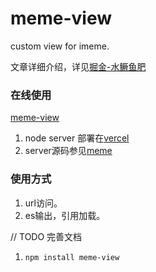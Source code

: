 # meme-view
custom view for imeme.

文章详细介绍，详见[掘金-水鳜鱼肥](https://juejin.cn/post/7018395454962401288)

### 在线使用

[meme-view](https://fuchunhui.github.io/meme-view/)

1. node server 部署在[vercel](https://vercel.com/)
2. server源码参见[meme](https://github.com/fuchunhui/meme)

### 使用方式
1. url访问。
2. es输出，引用加载。

// TODO 
完善文档

1. `npm install meme-view`